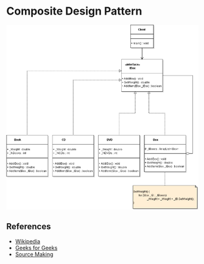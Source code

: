 # Composite Design Pattern
![Pattern](https://github.com/Dreivko/ASO/blob/master/ASO/ASO/src/composite/Composite.png)

## References
<div>
  <ul>
    <li><a href="https://en.wikipedia.org/wiki/Composite_pattern">Wikipedia</a></li>
    <li><a href="https://www.geeksforgeeks.org/composite-design-pattern/">Geeks for Geeks</a></li>
    <li><a href="https://sourcemaking.com/design_patterns/composite">Source Making</a></li>
  </ul>
</div>